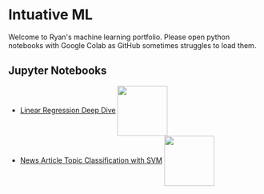 # Intuative ML

Welcome to Ryan's machine learning portfolio. Please open python notebooks with Google Colab as GitHub sometimes struggles to load them.

## Jupyter Notebooks
- [Linear Regression Deep Dive](linear_regression.ipynb) <a href="https://colab.research.google.com/github/RyanCodrai/intuitive-ml/blob/master/linear_regression.ipynb"><img valign="middle" src="https://colab.research.google.com/assets/colab-badge.svg" width="100px"></a>
- [News Article Topic Classification with SVM](news_article_topic_classification_baseline.ipynb) <a href="https://colab.research.google.com/github/RyanCodrai/intuitive-ml/blob/master/news_article_topic_classification_baseline.ipynb"><img valign="middle" src="https://colab.research.google.com/assets/colab-badge.svg" width="100px"></a>
